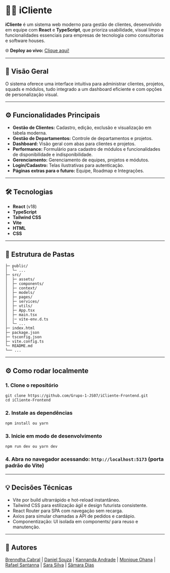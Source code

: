 # 🧑‍💼 iCliente

**iCliente** é um sistema web moderno para gestão de clientes, desenvolvido em equipe com **React** e **TypeScript**, que prioriza usabilidade, visual limpo e funcionalidades essenciais para empresas de tecnologia como consultorias e software houses.

🌐 **Deploy ao vivo:** [Clique aqui!](https://icomida.netlify.app/home)

---

## 🚀 Visão Geral

O sistema oferece uma interface intuitiva para administrar clientes, projetos, squads e módulos, tudo integrado a um dashboard eficiente e com opções de personalização visual.

---

## ⚙️ Funcionalidades Principais

- **Gestão de Clientes:** Cadastro, edição, exclusão e visualização em tabela moderna.
- **Gestão de Departamentos:** Controle de departamentos e projetos.  
- **Dashboard:** Visão geral com abas para clientes e projetos.  
- **Performance:** Formulário para cadastro de módulos e funcionalidades de disponibilidade e indisponibilidade. 
- **Gerenciamento:** Gerenciamento de equipes, projetos e módutos.  
- **Login/Cadastro:** Telas ilustrativas para autenticação.
- **Páginas extras para o futuro:** Equipe, Roadmap e Integrações.

---

## 🛠 Tecnologias

- **React** (v18)  
- **TypeScript**  
- **Tailwind CSS**  
- **Vite**  
- **HTML**  
- **CSS**  

---

## 📁 Estrutura de Pastas

```plaintext
├─ public/
│  └─ ...
├─ src/
│  ├─ assets/
│  ├─ components/
│  ├─ context/
│  ├─ models/  
│  ├─ pages/            
│  ├─ services/
│  ├─ utils/                 
│  ├─ App.tsx
│  ├─ main.tsx
│  |─ vite-env.d.ts
│  └─ ...
├─ index.html
├─ package.json
├─ tsconfig.json
├─ vite.config.ts
└─ README.md
└── ...           
```
---

## ⚙️ Como rodar localmente

### 1. Clone o repositório
```
git clone https://github.com/Grupo-1-JS07/iCliente-Frontend.git
cd iCliente-Frontend
```

### 2. Instale as dependências
```
npm install ou yarn
```

### 3. Inicie em modo de desenvolvimento
```
npm run dev ou yarn dev
```

### 4. Abra no navegador acessando: ``` http://localhost:5173 ``` (porta padrão do Vite)

---

## 💡 Decisões Técnicas

- Vite por build ultrarrápido e hot-reload instantâneo.
- Tailwind CSS para estilização ágil e design futurista consistente.
- React Router para SPA com navegação sem recarga.
- Axios para simular chamadas a API de pedidos e cardápio.
- Componentização: UI isolada em components/ para reuso e manutenção.

---

## 📌 Autores

[Brenndha Cabral](https://www.linkedin.com/in/brenndhacabral/) | [Daniel Souza](https://www.linkedin.com/in/daniel-castro-de-souza-602491133/) | [Kannanda Andrade](https://www.linkedin.com/in/nnandak/) | [Monique Ohana](https://www.linkedin.com/in/moniqueohana/) | [Rafael Santanna](https://www.linkedin.com/in/rafael-selles-sant-anna/) | [Sara Silva](https://www.linkedin.com/in/sara-silva-9739b0183/) | [Sâmara Dias](www.linkedin.com/in/sâmara-jeise-dias)
